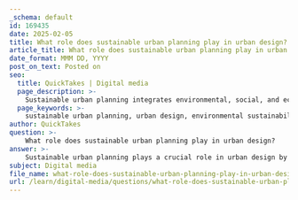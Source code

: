 ```yaml
---
_schema: default
id: 169435
date: 2025-02-05
title: What role does sustainable urban planning play in urban design?
article_title: What role does sustainable urban planning play in urban design?
date_format: MMM DD, YYYY
post_on_text: Posted on
seo:
  title: QuickTakes | Digital media
  page_description: >-
    Sustainable urban planning integrates environmental, social, and economic considerations into urban design, enhancing quality of life through green spaces, efficient resource use, inclusivity, and community engagement.
  page_keywords: >-
    sustainable urban planning, urban design, environmental sustainability, resource conservation, social equity, economic viability, disaster resilience, community involvement
author: QuickTakes
question: >-
    What role does sustainable urban planning play in urban design?
answer: >-
    Sustainable urban planning plays a crucial role in urban design by integrating environmental, social, and economic considerations into the development of urban spaces. Here are several key aspects of how sustainable urban planning influences urban design:\n\n1. **Environmental Sustainability**: Sustainable urban planning emphasizes the importance of minimizing environmental impact. This includes the incorporation of green spaces, which not only enhance aesthetic appeal but also improve air quality, reduce urban heat, and provide habitats for wildlife. Urban design principles such as walkability and mixed-use development promote reduced reliance on automobiles, thereby lowering greenhouse gas emissions.\n\n2. **Resource Conservation**: Sustainable urban planning advocates for the efficient use of resources. This involves designing buildings and infrastructure that are energy-efficient, utilize sustainable materials, and promote recycling and waste reduction. Urban design can incorporate features such as rain gardens and permeable pavements to manage stormwater effectively, reducing the risk of flooding and conserving water resources.\n\n3. **Social Equity**: Sustainable urban planning aims to create inclusive environments that cater to the needs of diverse populations. By integrating social considerations into urban design, planners can ensure that public spaces are accessible to all community members, fostering social interaction and community engagement. This is particularly important in addressing issues such as urban segregation and housing affordability.\n\n4. **Economic Viability**: Sustainable urban planning seeks to balance economic growth with environmental and social responsibilities. By promoting mixed-use developments, planners can create vibrant neighborhoods that support local businesses and provide residents with access to essential services. This approach enhances the overall quality of life and contributes to the economic resilience of urban areas.\n\n5. **Disaster Resilience**: Sustainable urban planning incorporates strategies for disaster management and resilience. By analyzing risks related to natural disasters, planners can design urban spaces that are better equipped to withstand such events. This includes creating buffer zones, enhancing infrastructure, and ensuring that emergency response plans are integrated into urban design.\n\n6. **Community Involvement**: Sustainable urban planning encourages community participation in the design process. Engaging residents in decision-making helps ensure that urban spaces reflect the needs and desires of the community, leading to more successful and sustainable outcomes.\n\nIn summary, sustainable urban planning is integral to urban design as it fosters environments that are not only functional and aesthetically pleasing but also environmentally responsible, socially equitable, and economically viable. By adhering to sustainable principles, urban planners and designers can create spaces that enhance the quality of life for all residents while addressing pressing social and environmental challenges.
subject: Digital media
file_name: what-role-does-sustainable-urban-planning-play-in-urban-design.md
url: /learn/digital-media/questions/what-role-does-sustainable-urban-planning-play-in-urban-design
---
```


&nbsp;